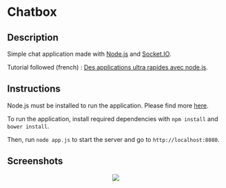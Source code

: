# Chatbox

## Description

Simple chat application made with [Node.js](https://nodejs.org/) and [Socket.IO](https://socket.io/).

Tutorial followed (french) : [Des applications ultra rapides avec node.js](https://openclassrooms.com/courses/des-applications-ultra-rapides-avec-node-js).

## Instructions

Node.js must be installed to run the application. Please find more [here](https://nodejs.org/). 

To run the application, install required dependencies with `npm install` and `bower install`.

Then, run `node app.js` to start the server and go to `http://localhost:8080`.

## Screenshots

<p align="center">
<img src="https://github.com/arthurfauq/chatbox/blob/master/screenshots/screenshot-chatbox.PNG"/>
</p>

